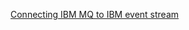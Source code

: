 

[Connecting IBM MQ to IBM event stream](https://cloud.ibm.com/docs/services/EventStreams?topic=eventstreams-mq_connector)